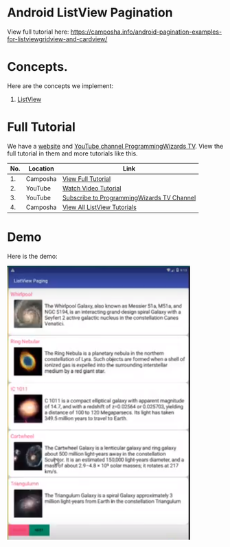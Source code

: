 # Android ListView Pagination

View full tutorial here: https://camposha.info/android-pagination-examples-for-listviewgridview-and-cardview/

# Concepts.

Here are the concepts we implement:

1. [ListView](https://camposha.info/android/listview)


# Full Tutorial

We have a [website](https://camposha.info) and [YouTube channel,ProgrammingWizards TV](http://www.youtube.com/c/programmingwizards). View the full tutorial in them and more tutorials
like this.


|No.|Location|Link|
|---|--------|---------|
|1.|Camposha|[View Full Tutorial](https://camposha.info/android-pagination-examples-for-listviewgridview-and-cardview/)|
|2.|YouTube |[Watch Video Tutorial](https://www.youtube.com/watch?v=VI1J0nrN6zw) |
|3.|YouTube |[Subscribe to ProgrammingWizards TV Channel](https://www.youtube.com/c/programmingwizards) |
|4.|Camposha|[View All ListView Tutorials](https://camposha.info/android/listview)|

# Demo

Here is the demo:

![](/demo/demo1.PNG)
